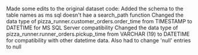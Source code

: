 Made some edits to the original dataset code:
Added the schema to the table names as ms sql doesn't hae a search_path function
Changed the data type of pizza_runner.customer_orders.order_time from TIMESTAMP to DATETIME for MS SQL Server compatibility
Changed the data type of pizza_runner.runner_orders.pickup_time from VARCHAR (19) to DATETIME for compatibility with other datetime data. Also had to change 'null' entries to null
